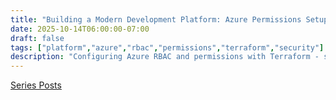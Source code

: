 ```yaml
---
title: "Building a Modern Development Platform: Azure Permissions Setup with Terraform 🔒"
date: 2025-10-14T06:00:00-07:00
draft: false
tags: ["platform","azure","rbac","permissions","terraform","security"]
description: "Configuring Azure RBAC and permissions with Terraform - setting up role assignments, service principals, managed identities, and access control patterns"
---
```


[Series Posts](https://brianpsheridan.com/categories.html#platform)

